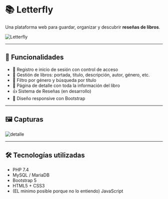 # 📚 Letterfly

Una plataforma web para guardar, organizar y descubrir **reseñas de libros**.

![Letterfly](https://github.com/user-attachments/assets/eacccf9f-2d51-49fa-bd45-dd141187050c)


---

## 🚀 Funcionalidades

- 🔐 Registro e inicio de sesión con control de acceso
- 🧠 Gestión de libros: portada, título, descripción, autor, género, etc.
- 🧾 Filtro por género y búsqueda por título
- 📄 Página de detalle con toda la información del libro
- 👍 Sistema de Reseñas (en desarrollo)
- 📱 Diseño responsive con Bootstrap

---

## 🖼️ Capturas

![detalle](https://github.com/user-attachments/assets/c385fcd5-7e86-424b-b370-5b7cbb295071)


---

## 🛠️ Tecnologías utilizadas

- PHP 7.4
- MySQL / MariaDB
- Bootstrap 5
- HTML5 + CSS3
- (EL minimo posible porque no lo entiendo) JavaScript
